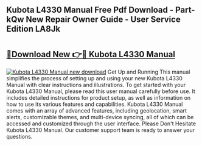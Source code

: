 ## Kubota L4330 Manual Free Pdf Download - Part-kQw New Repair Owner Guide - User Service Edition LA8Jk

# <h2><a href="http://bc86439.oget.top/?id=Kubota+L4330+Manual">🔗Download New 👉🔴 Kubota L4330 Manual</a></h2>

[![Kubota L4330 Manual new download](https://i.imgur.com/5g1atiW.png)](http://bc86439.oget.top/?id=Kubota+L4330+Manual)
Get Up and Running This manual simplifies the process of setting up and using your new Kubota L4330 Manual with clear instructions and illustrations. To get started with your Kubota L4330 Manual, please read this user manual carefully before use. It includes detailed instructions for product setup, as well as information on how to use its various features and capabilities. Kubota L4330 Manual comes with an array of advanced features, including geolocation, smart alerts, customizable themes, and multi-device syncing, all of which can be accessed and customized through the user interface. Please Don't Hesitate Kubota L4330 Manual. Our customer support team is ready to answer your questions.
